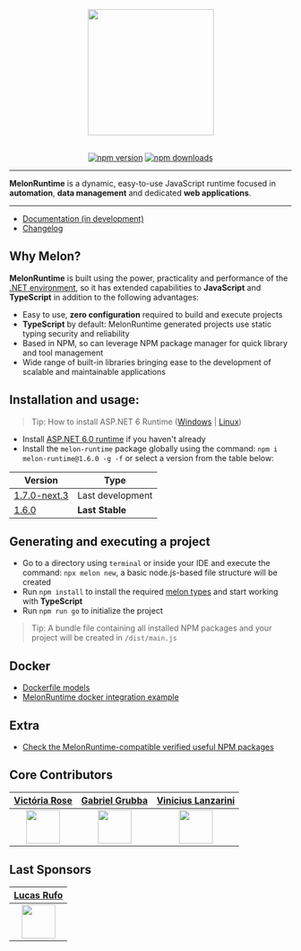 <div align="center">
  <img align="center" width="225" src="https://i.imgur.com/guuToyf.png">
</div>

<br>

<div align="center">

  [![npm version](https://badgen.net/npm/v/melon-runtime/)](https://www.npmjs.com/package/melon-runtime)
  [![npm downloads](https://badgen.net/npm/dm/melon-runtime)](https://www.npmjs.com/package/melon-runtime)
  
</div>

<hr>

**MelonRuntime** is a dynamic, easy-to-use JavaScript runtime focused in **automation**, **data management** and dedicated **web applications**.

<hr>

- [Documentation (in development)](https://zippy-sunflower-e51862.netlify.app/)
- [Changelog](https://github.com/MelonRuntime/MelonRuntime/blob/main/CHANGELOG.md)

## Why Melon?

**MelonRuntime** is built using the power, practicality and performance of the [.NET environment](https://dotnet.microsoft.com/en-us/), so it has extended capabilities to **JavaScript** and **TypeScript** in addition to the following advantages:

- Easy to use, **zero configuration** required to build and execute projects
- **TypeScript** by default: MelonRuntime generated projects use static typing security and reliability
- Based in NPM, so can leverage NPM package manager for quick library and tool management
- Wide range of built-in libraries bringing ease to the development of scalable and maintainable applications

## Installation and usage:
> Tip: How to install ASP.NET 6 Runtime ([Windows](https://www.youtube.com/watch?v=AC5UWby16sg) | [Linux](https://www.youtube.com/watch?v=g0vuTh0Dao8))

- Install [ASP.NET 6.0 runtime](https://dotnet.microsoft.com/en-us/download/dotnet/6.0) if you haven't already
- Install the `melon-runtime` package globally using the command: `npm i melon-runtime@1.6.0 -g -f` or select a version from the table below:

| Version | Type |
| ------- | ---- |
| [1.7.0-next.3](https://www.npmjs.com/package/melon-runtime/v/1.7.0-next.3) | Last development |
| [1.6.0](https://www.npmjs.com/package/melon-runtime/v/1.6.0) | **Last Stable** |

## Generating and executing a project

- Go to a directory using `terminal` or inside your IDE and execute the command: `npx melon new`, a basic node.js-based file structure will be created
- Run `npm install` to install the required [melon types](https://www.npmjs.com/package/melon-types) and start working with **TypeScript**
- Run `npm run go` to initialize the project

> Tip: A bundle file containing all installed NPM packages and your project will be created in `/dist/main.js`

## Docker

- [Dockerfile models](https://github.com/MelonRuntime/MelonRuntime/tree/main/utils/dockerfiles/)
- [MelonRuntime docker integration example](https://github.com/EternalQuasar0206/docker-api-melon)

## Extra

- [Check the MelonRuntime-compatible verified useful NPM packages](https://github.com/MelonRuntime/MelonRuntime/blob/main/compatible-libraries.md)

## Core Contributors 

| [Victória Rose](https://github.com/EternalQuasar0206) | [Gabriel Grubba](https://github.com/Grubba27) | [Vinicius Lanzarini](https://github.com/vilanz) |
| -------------- | -------------- | -------------- |
| <div align="center"><img src="https://avatars.githubusercontent.com/u/70824102?v=4" width="60"></div> | <div align="center"><img src="https://avatars.githubusercontent.com/u/70247653?v=4" width="60"></div> | <div align="center"><img src="https://avatars.githubusercontent.com/u/29522926?v=4" width="60"></div> |

## Last Sponsors 

| [Lucas Rufo](https://github.com/LucasRufo) |
| -------------- |
| <div align="center"><img src="https://avatars.githubusercontent.com/u/60830097?v=4" width="60"></div> |
